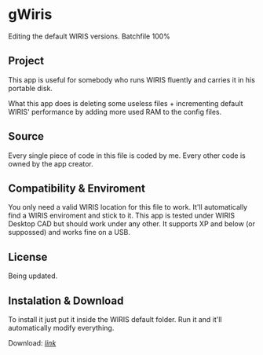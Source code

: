 # gWiris
Editing the default WIRIS versions. Batchfile 100%

## Project
This app is useful for somebody who runs WIRIS fluently and carries it in his portable disk.

What this app does is deleting some useless files + incrementing default WIRIS' performance by adding more used RAM to the config files.

## Source
Every single piece of code in this file is coded by me. Every other code is owned by the app creator.

## Compatibility & Enviroment
You only need a valid WIRIS location for this file to work. It'll automatically find a WIRIS enviroment and stick to it. This app is tested under WIRIS Desktop CAD but should work under any other. It supports XP and below (or suppossed) and works fine on a USB.

## License
Being updated. 

## Instalation & Download
To install it just put it inside the WIRIS default folder. Run it and it'll automatically modify everything.

Download: [*link*](https://github.com/GijonDev/gWiris/releases/download/b12/gWiris.cmd)
